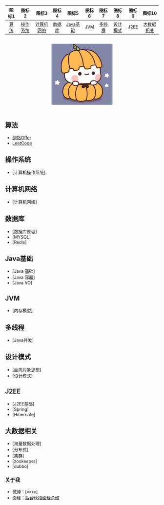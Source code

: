 |图标1| 图标2 | 图标3 | 图标4 | 图标5 | 图标6 | 图标7 | 图标8 | 图标9 | 图标10 |
| :---: | :----: | :---: | :----: | :----: | :----: | :----: | :----: | :----: | :----: |
| [算法](#算法) | [操作系统](#操作系统) | [计算机网络](#计算机网络) | [数据库](#数据库) | [Java基础](#Java基础) |[JVM](#JVM)| [多线程](#多线程) |[设计模式](#设计模式)| [J2EE](#J2EE) |[大数据相关](#大数据相关)|

<br>
<div align="center">
    <img src="picture/touxiang.jpeg" width="200px">
</div>
<br>

## 算法

- [剑指Offer](剑指Offer目录.md)
- [LeetCode](LeetCode/LeetCode目录.md)

## 操作系统

- [计算机操作系统]

## 计算机网络 

- [计算机网络]

## 数据库

- [数据库原理]
- [MYSQL]
- [Redis]

## Java基础 

- [Java 基础]
- [Java 容器]
- [Java I/O]

## JVM

- [内存模型]

## 多线程 

- [Java并发]

## 设计模式

- [面向对象思想]
- [设计模式]

## J2EE

- [J2EE基础]
- [Spring]
- [Hibernate]

## 大数据相关

- [海量数据处理]
- [分布式]
- [集群]
- [zookeeper]
- [dubbo]


### 关于我

- 微博：[xxxx]
- 面经：[后台秋招面经总结](https://www.nowcoder.com/discuss/277527)

